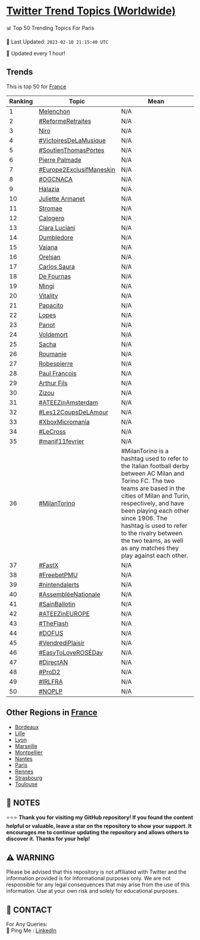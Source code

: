 [Twitter Trend Topics (Worldwide)](https://github.com/ErcinDedeoglu/Twitter-Trend-Topics)
==========


📊 Top 50 Trending Topics For Paris

📆 Last Updated: `2023-02-10 21:15:40 UTC`

🔧 Updated every 1 hour!


## Trends

This is top 50 for [France](</France>)

| Ranking | Topic | Mean |
| ------- | ------------ | ------------ |
| 1 | [Melenchon](http://twitter.com/search?q=Melenchon) | N/A |
| 2 | [#ReformeRetraites](http://twitter.com/search?q=%23ReformeRetraites) | N/A |
| 3 | [Niro](http://twitter.com/search?q=Niro) | N/A |
| 4 | [#VictoiresDeLaMusique](http://twitter.com/search?q=%23VictoiresDeLaMusique) | N/A |
| 5 | [#SoutienThomasPortes](http://twitter.com/search?q=%23SoutienThomasPortes) | N/A |
| 6 | [Pierre Palmade](http://twitter.com/search?q=Pierre+Palmade) | N/A |
| 7 | [#Europe2ExclusifManeskin](http://twitter.com/search?q=%23Europe2ExclusifManeskin) | N/A |
| 8 | [#OGCNACA](http://twitter.com/search?q=%23OGCNACA) | N/A |
| 9 | [Halazia](http://twitter.com/search?q=Halazia) | N/A |
| 10 | [Juliette Armanet](http://twitter.com/search?q=Juliette+Armanet) | N/A |
| 11 | [Stromae](http://twitter.com/search?q=Stromae) | N/A |
| 12 | [Calogero](http://twitter.com/search?q=Calogero) | N/A |
| 13 | [Clara Luciani](http://twitter.com/search?q=Clara+Luciani) | N/A |
| 14 | [Dumbledore](http://twitter.com/search?q=Dumbledore) | N/A |
| 15 | [Vaiana](http://twitter.com/search?q=Vaiana) | N/A |
| 16 | [Orelsan](http://twitter.com/search?q=Orelsan) | N/A |
| 17 | [Carlos Saura](http://twitter.com/search?q=Carlos+Saura) | N/A |
| 18 | [De Fournas](http://twitter.com/search?q=De+Fournas) | N/A |
| 19 | [Mingi](http://twitter.com/search?q=Mingi) | N/A |
| 20 | [Vitality](http://twitter.com/search?q=Vitality) | N/A |
| 21 | [Papacito](http://twitter.com/search?q=Papacito) | N/A |
| 22 | [Lopes](http://twitter.com/search?q=Lopes) | N/A |
| 23 | [Panot](http://twitter.com/search?q=Panot) | N/A |
| 24 | [Voldemort](http://twitter.com/search?q=Voldemort) | N/A |
| 25 | [Sacha](http://twitter.com/search?q=Sacha) | N/A |
| 26 | [Roumanie](http://twitter.com/search?q=Roumanie) | N/A |
| 27 | [Robespierre](http://twitter.com/search?q=Robespierre) | N/A |
| 28 | [Paul François](http://twitter.com/search?q=Paul+Fran%c3%a7ois) | N/A |
| 29 | [Arthur Fils](http://twitter.com/search?q=Arthur+Fils) | N/A |
| 30 | [Zizou](http://twitter.com/search?q=Zizou) | N/A |
| 31 | [#ATEEZinAmsterdam](http://twitter.com/search?q=%23ATEEZinAmsterdam) | N/A |
| 32 | [#Les12CoupsDeLAmour](http://twitter.com/search?q=%23Les12CoupsDeLAmour) | N/A |
| 33 | [#XboxMicromania](http://twitter.com/search?q=%23XboxMicromania) | N/A |
| 34 | [#LeCross](http://twitter.com/search?q=%23LeCross) | N/A |
| 35 | [#manif11fevrier](http://twitter.com/search?q=%23manif11fevrier) | N/A |
| 36 | [#MilanTorino](http://twitter.com/search?q=%23MilanTorino) | #MilanTorino is a hashtag used to refer to the Italian football derby between AC Milan and Torino FC. The two teams are based in the cities of Milan and Turin, respectively, and have been playing each other since 1906. The hashtag is used to refer to the rivalry between the two teams, as well as any matches they play against each other. |
| 37 | [#FastX](http://twitter.com/search?q=%23FastX) | N/A |
| 38 | [#FreebetPMU](http://twitter.com/search?q=%23FreebetPMU) | N/A |
| 39 | [#nintendalerts](http://twitter.com/search?q=%23nintendalerts) | N/A |
| 40 | [#AssembléeNationale](http://twitter.com/search?q=%23Assembl%c3%a9eNationale) | N/A |
| 41 | [#SainBallotin](http://twitter.com/search?q=%23SainBallotin) | N/A |
| 42 | [#ATEEZinEUROPE](http://twitter.com/search?q=%23ATEEZinEUROPE) | N/A |
| 43 | [#TheFlash](http://twitter.com/search?q=%23TheFlash) | N/A |
| 44 | [#DOFUS](http://twitter.com/search?q=%23DOFUS) | N/A |
| 45 | [#VendrediPlaisir](http://twitter.com/search?q=%23VendrediPlaisir) | N/A |
| 46 | [#EasyToLoveROSÉDay](http://twitter.com/search?q=%23EasyToLoveROS%c3%89Day) | N/A |
| 47 | [#DirectAN](http://twitter.com/search?q=%23DirectAN) | N/A |
| 48 | [#ProD2](http://twitter.com/search?q=%23ProD2) | N/A |
| 49 | [#IRLFRA](http://twitter.com/search?q=%23IRLFRA) | N/A |
| 50 | [#NOPLP](http://twitter.com/search?q=%23NOPLP) | N/A |



## Other Regions in [France](</France>)

* [Bordeaux](</France/Bordeaux.md>)
* [Lille](</France/Lille.md>)
* [Lyon](</France/Lyon.md>)
* [Marseille](</France/Marseille.md>)
* [Montpellier](</France/Montpellier.md>)
* [Nantes](</France/Nantes.md>)
* [Paris](</France/Paris.md>)
* [Rennes](</France/Rennes.md>)
* [Strasbourg](</France/Strasbourg.md>)
* [Toulouse](</France/Toulouse.md>)



## 📝 NOTES

⭐⭐⭐ **Thank you for visiting my GitHub repository! If you found the content helpful or valuable, leave a star on the repository to show your support. It encourages me to continue updating the repository and allows others to discover it. Thanks for your help!**


## ⚠️ WARNING

Please be advised that this repository is not affiliated with Twitter and the information provided is for informational purposes only. We are not responsible for any legal consequences that may arise from the use of this information. Use at your own risk and solely for educational purposes.


## 📨 CONTACT

 For Any Queries:  
            🏓 Ping Me : [LinkedIn](https://www.linkedin.com/in/ercindedeoglu/)
